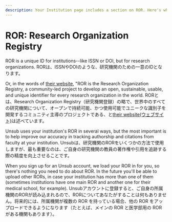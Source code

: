 ```yaml
---
description: Your Institution page includes a section on ROR. Here's what that is(自機関のページには、RORのセクションがあります。以下はその内容です。)
---
```


# ROR: Research Organization Registry

ROR is a unique ID for institutions--like ISSN or DOI, but for research organizations.
RORは、ISSNやDOIのような、研究機関のための一意のIDとなります。

Or, in the words of [their website](https://ror.org/about/), "ROR is the Research Organization Registry, a community-led project to develop an open, sustainable, usable, and unique identifier for every research organization in the world.
RORとは、Research Organization Registry（研究機関登録）の略で、世界中のすべての研究機関について、オープンで持続可能、かつ使用可能でユニークな識別子を開発するコミュニティ主導のプロジェクトである、と[their website(ウェブサイト)](https://ror.org/about/)は述べています。

Unsub uses your institution's ROR in several ways, but the most important is to help improve our accuracy in tracking authorship and citations from faculty at your institution.
Unsubは、研究機関のRORをいくつかの方法で使用しますが、最も重要なのは、ご自身の研究機関の教員の著作権や引用を追跡する際の精度を向上させることです。

When you sign up for an Unsub account, we load your ROR in for you, so there's nothing you need to do about ROR. In the future you'll be able to upload other RORs, in case your institution has more than one of them (sometimes institutions have one main ROR and another one for their medical school, for example).
Unsubアカウントに登録すると、ご自身の所属機関のRORが読み込まれるので、RORについてあなたがすることは何もありません。将来的には、所属機関が複数の ROR を持っている場合、他の ROR をアップロードできるようになります（たとえば、メインの ROR と医学部用の ROR がある機関もあります）。
